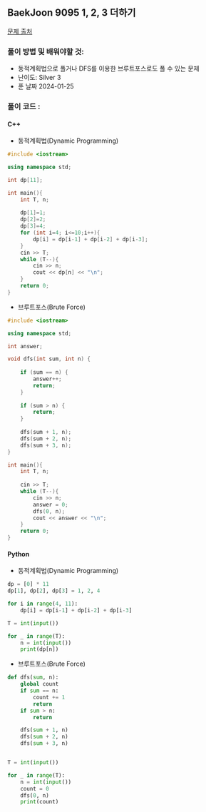 ## BaekJoon 9095 1, 2, 3 더하기

[문제 출처](https://www.acmicpc.net/problem/9095)  

### 풀이 방법 및 배워야할 것: 

   *  동적계획법으로 풀거나 DFS를 이용한 브루트포스로도 풀 수 있는 문제
   *  난이도: Silver 3
   *  푼 날짜 2024-01-25
     
### 풀이 코드 :

#### C++
* 동적계획법(Dynamic Programming)
```cpp
#include <iostream>

using namespace std;

int dp[11];

int main(){
	int T, n;
	
	dp[1]=1;
	dp[2]=2;
	dp[3]=4;
	for (int i=4; i<=10;i++){
		dp[i] = dp[i-1] + dp[i-2] + dp[i-3];  
	}
	cin >> T;
	while (T--){
		cin >> n;
		cout << dp[n] << "\n";
	}
	return 0;
}

```
* 브루트포스(Brute Force)
```cpp
#include <iostream>

using namespace std;

int answer;

void dfs(int sum, int n) {
    
	if (sum == n) {
        answer++;
        return;
    }
    
	if (sum > n) {
        return;
    }
    
	dfs(sum + 1, n);
    dfs(sum + 2, n);
    dfs(sum + 3, n);
}

int main(){
	int T, n;
	
	cin >> T;
	while (T--){
		cin >> n;
		answer = 0;
        dfs(0, n);
        cout << answer << "\n";
	}
	return 0;
}

```
#### Python
* 동적계획법(Dynamic Programming)
```python
dp = [0] * 11
dp[1], dp[2], dp[3] = 1, 2, 4

for i in range(4, 11):
    dp[i] = dp[i-1] + dp[i-2] + dp[i-3]

T = int(input())

for _ in range(T):
    n = int(input())
    print(dp[n])

```
* 브루트포스(Brute Force)
```python
def dfs(sum, n):
    global count
    if sum == n:
        count += 1
        return
    if sum > n:
        return

    dfs(sum + 1, n)
    dfs(sum + 2, n)
    dfs(sum + 3, n)


T = int(input())

for _ in range(T):
    n = int(input())
    count = 0
    dfs(0, n)
    print(count)

```
